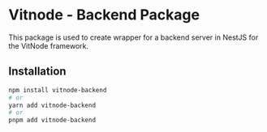 # Vitnode - Backend Package

This package is used to create wrapper for a backend server in NestJS for the VitNode framework.

## Installation

```bash
npm install vitnode-backend
# or
yarn add vitnode-backend
# or
pnpm add vitnode-backend
```

